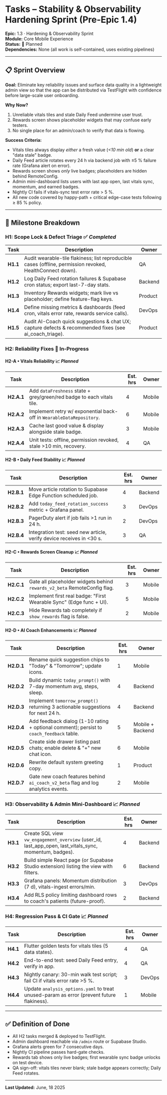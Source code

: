 # Tasks – Stability & Observability Hardening Sprint (Pre-Epic 1.4)

**Epic:** 1.3 · Hardening & Observability Sprint\
**Module:** Core Mobile Experience\
**Status:** 🔴 Planned\
**Dependencies:** None (all work is self-contained, uses existing pipelines)

---

## 📋 Sprint Overview

**Goal:** Eliminate key reliability issues and surface data quality in a
lightweight admin view so that the app can be distributed via TestFlight with
confidence before large-scale user onboarding.

**Why Now?**

1. Unreliable vitals tiles and stale Daily Feed undermine user trust.
2. Rewards screen shows placeholder widgets that may confuse early testers.
3. No single place for an admin/coach to verify that data is flowing.

**Success Criteria:**

- Vitals tiles always display _either_ a fresh value (_<10 min old_) **or** a
  clear "data stale" badge.
- Daily Feed article rotates every 24 h via backend job with ≤5 % failure rate
  (Grafana alert on error).
- Rewards screen shows _only_ live badges; placeholders are hidden behind
  RemoteConfig.
- Admin mini-dashboard lists users with last app open, last vitals sync,
  momentum, and earned badges.
- Nightly CI fails if vitals-sync test error rate > 5 %.
- All new code covered by happy-path + critical edge-case tests following ≥ 85 %
  policy.

---

## 🏁 Milestone Breakdown

### **H1: Scope Lock & Defect Triage** ✅ _Completed_

| Task     | Description                                                                                               | Owner   |
| -------- | --------------------------------------------------------------------------------------------------------- | ------- |
| **H1.1** | Audit wearable-tile flakiness; list reproducible cases (offline, permission revoked, HealthConnect down). | QA      | ✅ Completed
| **H1.2** | Log Daily Feed rotation failures & Supabase cron status; export last-7-day stats.                         | Backend | ✅ Completed
| **H1.3** | Inventory Rewards widgets; mark live vs placeholder; define feature-flag keys.                            | Product | ✅ Completed
| **H1.4** | Define missing metrics & dashboards (feed cron, vitals error rate, rewards service calls).                | DevOps  | ✅ Completed
| **H1.5** | Audit AI-Coach quick suggestions & chat UX; capture defects & recommended fixes (see ai_coach_triage).    | Product | ✅ Completed

### **H2: Reliability Fixes** 🔨 In-Progress

#### H2-A • Vitals Reliability 📈 _Planned_

| Task       | Description                                                           | Est. hrs | Owner  |
| ---------- | --------------------------------------------------------------------- | -------- | ------ |
| **H2.A.1** | Add `dataFreshness` state + grey/green/red badge to each vitals tile. | 4        | Mobile |
| **H2.A.2** | Implement retry w/ exponential back-off in `WearableDataRepository`.  | 6        | Mobile |
| **H2.A.3** | Cache last good value & display alongside stale badge.                | 3        | Mobile |
| **H2.A.4** | Unit tests: offline, permission revoked, stale >10 min, recovery.     | 4        | QA     |

#### H2-B • Daily Feed Stability 📈 _Planned_

| Task       | Description                                                          | Est. hrs | Owner   |
| ---------- | -------------------------------------------------------------------- | -------- | ------- |
| **H2.B.1** | Move article rotation to Supabase Edge Function scheduled job.       | 4        | Backend |
| **H2.B.2** | Add `today_feed_rotation_success` metric + Grafana panel.            | 3        | DevOps  |
| **H2.B.3** | PagerDuty alert if job fails >1 run in 24 h.                         | 2        | DevOps  |
| **H2.B.4** | Integration test: seed new article, verify device receives in <30 s. | 3        | QA      |

#### H2-C • Rewards Screen Cleanup 📈 _Planned_

| Task       | Description                                                              | Est. hrs | Owner  |
| ---------- | ------------------------------------------------------------------------ | -------- | ------ |
| **H2.C.1** | Gate all placeholder widgets behind `rewards_v2_beta` RemoteConfig flag. | 3        | Mobile |
| **H2.C.2** | Implement first real badge: "First Wearable Sync" (Edge func + UI).      | 5        | Mobile |
| **H2.C.3** | Hide Rewards tab completely if `show_rewards` flag is false.             | 2        | Mobile |

#### H2-D • AI Coach Enhancements 📈 _Planned_

| Task       | Description                                                                              | Est. hrs | Owner            |
| ---------- | ---------------------------------------------------------------------------------------- | -------- | ---------------- |
| **H2.D.1** | Rename quick suggestion chips to "Today" & "Tomorrow"; update icons.                     | 1        | Mobile           |
| **H2.D.2** | Build dynamic `today_prompt()` with 7-day momentum avg, steps, sleep.                    | 4        | Backend          |
| **H2.D.3** | Implement `tomorrow_prompt()` returning 3 actionable suggestions for next 24 h.          | 4        | Backend          |
| **H2.D.4** | Add feedback dialog (1-10 rating + optional comment); persist to `coach_feedback` table. | 5        | Mobile + Backend |
| **H2.D.5** | Create side drawer listing past chats; enable delete & "+" new chat icon.                | 6        | Mobile           |
| **H2.D.6** | Rewrite default system greeting copy.                                                    | 1        | Product          |
| **H2.D.7** | Gate new coach features behind `ai_coach_v2_beta` flag and log analytics events.         | 2        | Mobile           |

### **H3: Observability & Admin Mini-Dashboard** 📈 _Planned_

| Task     | Description                                                                                            | Est. hrs | Owner   |
| -------- | ------------------------------------------------------------------------------------------------------ | -------- | ------- |
| **H3.1** | Create SQL view `vw_engagement_overview` (user_id, last_app_open, last_vitals_sync, momentum, badges). | 4        | Backend |
| **H3.2** | Build simple React page (or Supabase Studio extension) listing the view with filters.                  | 6        | Backend |
| **H3.3** | Grafana panels: Momentum distribution (7 d), vitals-ingest errors/min.                                 | 3        | DevOps  |
| **H3.4** | Add RLS policy limiting dashboard rows to coach's patients (future-proof).                             | 2        | Backend |

### **H4: Regression Pass & CI Gate** 📈 _Planned_

| Task     | Description                                                                               | Est. hrs | Owner  |
| -------- | ----------------------------------------------------------------------------------------- | -------- | ------ |
| **H4.1** | Flutter golden tests for vitals tiles (5 data states).                                    | 4        | QA     |
| **H4.2** | End-to-end test: seed Daily Feed entry, verify in app.                                    | 4        | QA     |
| **H4.3** | Nightly canary: 30-min walk test script; fail CI if vitals error rate >5 %.               | 3        | DevOps |
| **H4.4** | Update `analysis_options.yaml` to treat unused-param as error (prevent future flakiness). | 1        | Mobile |

---

## ✅ Definition of Done

- All H2 tasks merged & deployed to TestFlight.
- Admin dashboard reachable via `/admin` route or Supabase Studio.
- Grafana alerts green for 7 consecutive days.
- Nightly CI pipeline passes hard-gate checks.
- Rewards tab shows only live badges; first wearable sync badge unlocks on test
  device.
- QA sign-off: vitals tiles never blank; stale badge appears correctly; Daily
  Feed rotates.

---

**Last Updated:** June, 18 2025
